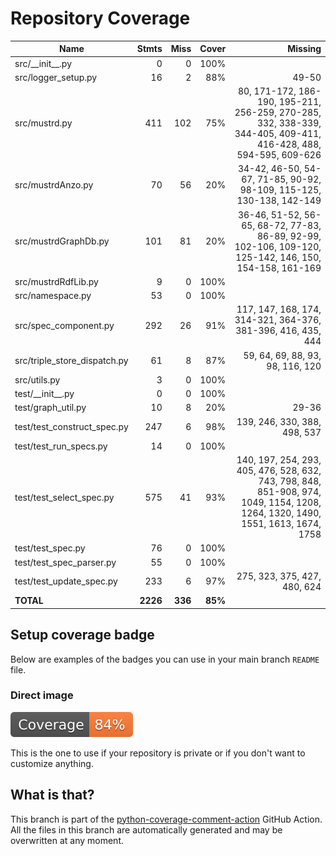 # Repository Coverage



| Name                           |    Stmts |     Miss |   Cover |   Missing |
|------------------------------- | -------: | -------: | ------: | --------: |
| src/\_\_init\_\_.py            |        0 |        0 |    100% |           |
| src/logger\_setup.py           |       16 |        2 |     88% |     49-50 |
| src/mustrd.py                  |      411 |      102 |     75% |80, 171-172, 186-190, 195-211, 256-259, 270-285, 332, 338-339, 344-405, 409-411, 416-428, 488, 594-595, 609-626 |
| src/mustrdAnzo.py              |       70 |       56 |     20% |34-42, 46-50, 54-67, 71-85, 90-92, 98-109, 115-125, 130-138, 142-149 |
| src/mustrdGraphDb.py           |      101 |       81 |     20% |36-46, 51-52, 56-65, 68-72, 77-83, 86-89, 92-99, 102-106, 109-120, 125-142, 146, 150, 154-158, 161-169 |
| src/mustrdRdfLib.py            |        9 |        0 |    100% |           |
| src/namespace.py               |       53 |        0 |    100% |           |
| src/spec\_component.py         |      292 |       26 |     91% |117, 147, 168, 174, 314-321, 364-376, 381-396, 416, 435, 444 |
| src/triple\_store\_dispatch.py |       61 |        8 |     87% |59, 64, 69, 88, 93, 98, 116, 120 |
| src/utils.py                   |        3 |        0 |    100% |           |
| test/\_\_init\_\_.py           |        0 |        0 |    100% |           |
| test/graph\_util.py            |       10 |        8 |     20% |     29-36 |
| test/test\_construct\_spec.py  |      247 |        6 |     98% |139, 246, 330, 388, 498, 537 |
| test/test\_run\_specs.py       |       14 |        0 |    100% |           |
| test/test\_select\_spec.py     |      575 |       41 |     93% |140, 197, 254, 293, 405, 476, 528, 632, 743, 798, 848, 851-908, 974, 1049, 1154, 1208, 1264, 1320, 1490, 1551, 1613, 1674, 1758 |
| test/test\_spec.py             |       76 |        0 |    100% |           |
| test/test\_spec\_parser.py     |       55 |        0 |    100% |           |
| test/test\_update\_spec.py     |      233 |        6 |     97% |275, 323, 375, 427, 480, 624 |
|                      **TOTAL** | **2226** |  **336** | **85%** |           |


## Setup coverage badge

Below are examples of the badges you can use in your main branch `README` file.

### Direct image

[![Coverage badge](https://github.com/Semantic-partners/mustrd/raw/python-coverage-comment-action-data/badge.svg)](https://github.com/Semantic-partners/mustrd/tree/python-coverage-comment-action-data)

This is the one to use if your repository is private or if you don't want to customize anything.



## What is that?

This branch is part of the
[python-coverage-comment-action](https://github.com/marketplace/actions/python-coverage-comment)
GitHub Action. All the files in this branch are automatically generated and may be
overwritten at any moment.